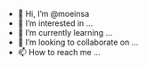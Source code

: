 - 👋 Hi, I’m @moeinsa
- 👀 I’m interested in ...
- 🌱 I’m currently learning ...
- 💞️ I’m looking to collaborate on ...
- 📫 How to reach me ...

<!---
moeinsa/moeinsa is a ✨ special ✨ repository because its `README.md` (this file) appears on your GitHub profile.
You can click the Preview link to take a look at your changes.
--->

